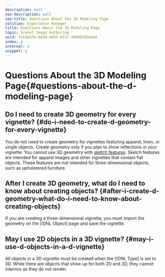 ```yaml
---
description: null
seo-description: null
seo-title: Questions About the 3D Modeling Page
solution: Experience Manager
title: Questions About the 3D Modeling Page
topic: Scene7 Image Authoring
uuid: fcb3b376-6e9d-4d55-872c-16b961818ae6
index: y
internal: n
snippet: y
---
```


# Questions About the 3D Modeling Page{#questions-about-the-d-modeling-page}

## Do I need to create 3D geometry for every vignette? {#do-i-need-to-create-d-geometry-for-every-vignette}

You do not need to create geometry for vignettes featuring apparel, linen, or single objects. Create geometry only if you plan to show reflections in your vignette. You cannot use 3D geometry with [sketch features](../c-vat-work-sketch-pg/c-vat-abt-sketch-pg/c-vat-abt-sketch-pg.md#concept-7e6bb452319c45ea9663920dd2f06d85). Sketch features are intended for apparel images and other vignettes that contain flat objects. These features are not intended for three-dimensional objects, such as upholstered furniture.

## After I create 3D geometry, what do I need to know about creating objects? {#after-i-create-d-geometry-what-do-i-need-to-know-about-creating-objects}

If you are creating a three-dimensional vignette, you must import the geometry on the [!DNL Object] page and save the vignette.

##  May I use 2D objects in a 3D vignette? {#may-i-use-d-objects-in-a-d-vignette}

All objects in a 3D vignette must be created when the [!DNL Type] is set to 3D. While there are objects that show up for both 2D and 3D, they cannot intermix as they do not render. 
